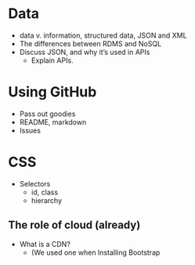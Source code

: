 
# Data

* data v. information, structured data, JSON and XML
* The differences between RDMS and NoSQL
* Discuss JSON, and why it’s used in APIs
  - Explain APIs.
  
# Using GitHub

* Pass out goodies
* README, markdown
* Issues


# CSS

  * Selectors
    - id, class
    - hierarchy


## The role of cloud (already)
* What is a CDN?
  - (We used one when  Installing Bootstrap